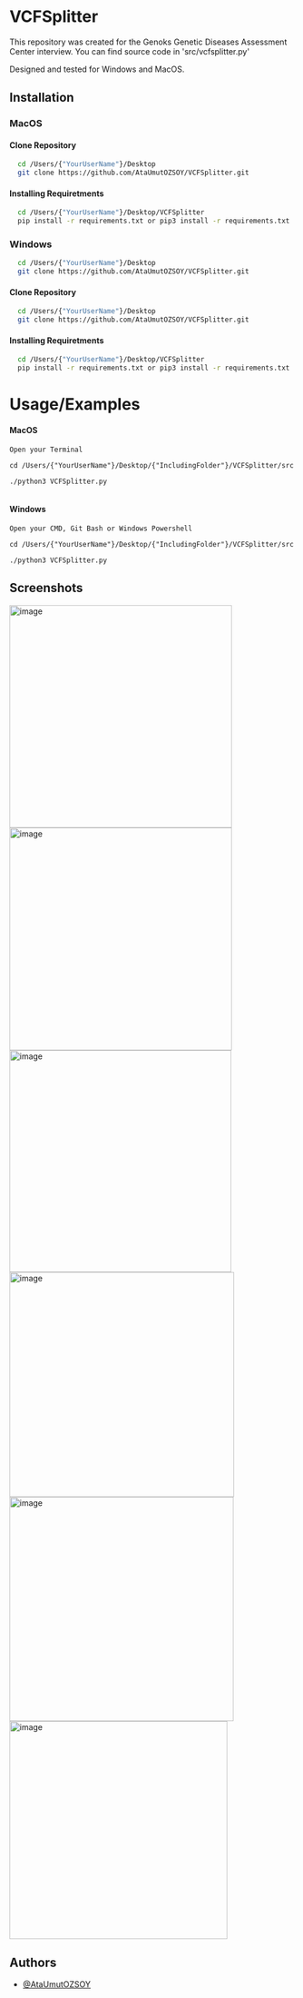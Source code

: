 # VCFSplitter


This repository was created for the Genoks Genetic Diseases Assessment 
Center interview. You can find source code in 'src/vcfsplitter.py'

Designed and tested for Windows and MacOS.

## Installation

### MacOS

#### Clone Repository

```bash
  cd /Users/{"YourUserName"}/Desktop
  git clone https://github.com/AtaUmutOZSOY/VCFSplitter.git

```

#### Installing Requiretments


```bash
  cd /Users/{"YourUserName"}/Desktop/VCFSplitter
  pip install -r requirements.txt or pip3 install -r requirements.txt
```

### Windows

```bash
  cd /Users/{"YourUserName"}/Desktop
  git clone https://github.com/AtaUmutOZSOY/VCFSplitter.git

```

#### Clone Repository

```bash
  cd /Users/{"YourUserName"}/Desktop
  git clone https://github.com/AtaUmutOZSOY/VCFSplitter.git

```

#### Installing Requiretments


```bash
  cd /Users/{"YourUserName"}/Desktop/VCFSplitter
  pip install -r requirements.txt or pip3 install -r requirements.txt
```
# Usage/Examples



#### MacOS

```
Open your Terminal

cd /Users/{"YourUserName"}/Desktop/{"IncludingFolder"}/VCFSplitter/src

./python3 VCFSplitter.py


```

#### Windows


```
Open your CMD, Git Bash or Windows Powershell

cd /Users/{"YourUserName"}/Desktop/{"IncludingFolder"}/VCFSplitter/src

./python3 VCFSplitter.py
```

## Screenshots

<img width="392" alt="image" src="https://user-images.githubusercontent.com/37904413/221358185-0ec517e8-f0ba-4d50-b893-b0cb7788d2e9.png"> <img width="392" alt="image" src="https://user-images.githubusercontent.com/37904413/221358203-0dce0382-6b67-4223-9d52-e6b0aed7d211.png"> <img width="391" alt="image" src="https://user-images.githubusercontent.com/37904413/221358347-d6d69068-9916-44c4-bf9d-6219e49845ab.png"> <img width="396" alt="image" src="https://user-images.githubusercontent.com/37904413/221358404-19ded2e4-2176-4e81-bdbe-2df09184bdf6.png"> <img width="395" alt="image" src="https://user-images.githubusercontent.com/37904413/221358555-82fc4270-7d43-4ecf-a454-28c6b92bf259.png"> <img width="384" alt="image" src="https://user-images.githubusercontent.com/37904413/221358820-8e399d31-2672-4885-a51c-0e395b23e444.png">

## Authors

- [@AtaUmutOZSOY](https://github.com/AtaUmutOZSOY)








